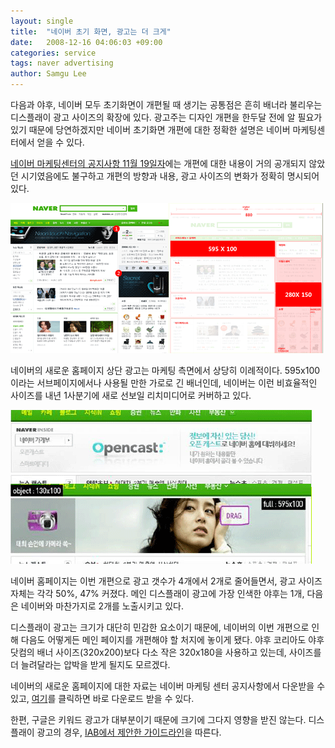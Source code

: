 ```yaml
---
layout: single
title:  "네이버 초기 화면, 광고는 더 크게"
date:   2008-12-16 04:06:03 +09:00
categories: service
tags: naver advertising
author: Samgu Lee
---
```

다음과 야후, 네이버 모두 초기화면이 개편될 때 생기는 공통점은 흔히 배너라 불리우는 디스플래이 광고 사이즈의 확장에 있다. 광고주는 디자인 개편을 한두달 전에 알 필요가 있기 때문에 당연하겠지만 네이버 초기화면 개편에 대한 정확한 설명은 네이버 마케팅센터에서 얻을 수 있다.

[네이버 마케팅센터의 공지사항 11월 19일자](http://displayad.naver.com/notice/view.nhn?article_id=75)에는 개편에 대한 내용이 거의 공개되지 않았던 시기였음에도 불구하고 개편의 방향과 내용, 광고 사이즈의 변화가 정확히 명시되어 있다.

![네이버의 새로운 홈페이지](/assets/naver-new-homepage.gif)

네이버의 새로운 홈페이지 상단 광고는 마케팅 측면에서 상당히 이례적이다. 595x100이라는 서브페이지에서나 사용될 만한 가로로 긴 배너인데, 네이버는 이런 비효율적인 사이즈를 내년 1사분기에 새로 선보일 리치미디어로 커버하고 있다.

![네이버 홈페이지 리치미디어 광고](/assets/naver-home-richmedia.gif)

네이버 홈페이지는 이번 개편으로 광고 갯수가 4개에서 2개로 줄어들면서, 광고 사이즈 자체는 각각 50%, 47% 커졌다. 메인 디스플래이 광고에 가장 인색한 야후는 1개, 다음은 네이버와 마찬가지로 2개를 노출시키고 있다.

디스플래이 광고는 크기가 대단히 민감한 요소이기 때문에, 네이버의 이번 개편으로 인해 다음도 어떻게든 메인 페이지를 개편해야 할 처지에 놓이게 됐다. 야후 코리아도 야후 닷컴의 배너 사이즈(320x200)보다 다소 작은 320x180을 사용하고 있는데, 사이즈를 더 늘려달라는 압박을 받게 될지도 모르겠다.

네이버의 새로운 홈페이지에 대한 자료는 네이버 마케팅 센터 공지사항에서 다운받을 수 있고, [여기](http://displayad.naver.com/download/notice/56/856?name=%EC%B4%88%EA%B8%B0%EB%A9%B4%EA%B0%9C%ED%8E%B8_DA%EC%83%81%ED%92%88%EB%B3%80%ED%99%94_200811.pdf)를 클릭하면 바로 다운로드 받을 수 있다.

한편, 구글은 키워드 광고가 대부분이기 때문에 크기에 그다지 영향을 받진 않는다. 디스플래이 광고의 경우, [IAB에서 제안한 가이드라인](http://www.iab.net/iab_products_and_industry_services/508676/508767/Ad_Unit)을 따른다.
